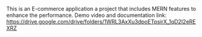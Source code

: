 This is an E-commerce application a project that includes MERN features to enhance the performance.
Demo video and documentation link:
https://drive.google.com/drive/folders/1WRL3AxXu3dpoETpsirX_1qD2I2eREXRZ
